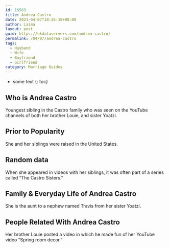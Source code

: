 ```yaml
---
id: 16563
title: Andrea Castro
date: 2021-04-07T18:26:18+00:00
author: Laima
layout: post
guid: https://ukdataservers.com/andrea-castro/
permalink: /04/07/andrea-castro
tags:
  - Husband
  - Wife
  - Boyfriend
  - Girlfriend
category: Marriage Guides
---
```


* some text
{: toc}


## Who is Andrea Castro
                  
                  
                  
Youngest sibling in the Castro family who was seen on the YouTube channels of both her brother Louie, and sister Yoatzi.
                  
              
            
              
            
                
                
                
## Prior to Popularity
                  
                  
                  
She and her siblings were raised in the United States.
                  
              
            
              
            
                
                
                
## Random data
                  
                  
                  
When she appeared in videos with her siblings, it was often part of a series called &#8220;The Castro Sisters.&#8221;
                  
              
            
              
            
                
                
                
## Family & Everyday Life of Andrea Castro
                  
                  
                  
She is the aunt to a nephew named Travis from her sister Yoatzi.
                  
              
            
              
            
                
                
                
## People Related With Andrea Castro
                  
                  
                  
Her brother Louie posted a video in which he made fun of her YouTube video &#8220;Spring room decor.&#8221;
                  
              
            
              
            
                
              
            
              
              
            
            
              
            
          
          
          